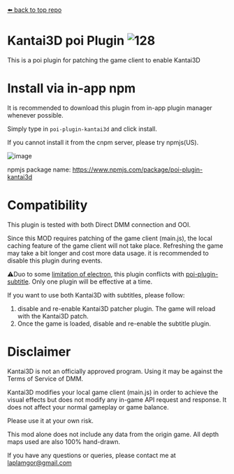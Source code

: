 [⬅️ back to top repo](https://github.com/laplamgor/kantai3d)

# Kantai3D poi Plugin ![128](https://user-images.githubusercontent.com/11514317/103167807-40271080-4869-11eb-97b1-db51d5d39a0c.png)

This is a poi plugin for patching the game client to enable Kantai3D



# Install via in-app npm
It is recommended to download this plugin from in-app plugin manager whenever possible.

Simply type in `poi-plugin-kantai3d` and click install.

If you cannot install it from the cnpm server, please try npmjs(US).

![image](https://user-images.githubusercontent.com/11514317/136703323-31e69f8f-0c28-456d-8858-d749b06f8c4f.png)



npmjs package name: https://www.npmjs.com/package/poi-plugin-kantai3d


# Compatibility
This plugin is tested with both Direct DMM connection and OOI. 

Since this MOD requires patching of the game client (main.js), the local caching feature of the game client will not take place. Refreshing the game may take a bit longer and cost more data usage. it is recommended to disable this plugin during events.


⚠️Duo to some [limitation of electron](https://github.com/electron/electron/issues/10478), this plugin conflicts with [poi-plugin-subtitle](https://github.com/kcwikizh/poi-plugin-subtitle). Only one plugin will be effective at a time.

If you want to use both Kantai3D with subtitles, please follow:
1. disable and re-enable Kantai3D patcher plugin. The game will reload with the Kantai3D patch. 
2. Once the game is loaded, disable and re-enable the subtitle plugin.

# Disclaimer
Kantai3D is not an officially approved program. Using it may be against the Terms of Service of DMM.

Kantai3D modifies your local game client (main.js) in order to achieve the visual effects but does not modify any in-game API request and response. It does not affect your normal gameplay or game balance. 

Please use it at your own risk. 


This mod alone does not include any data from the origin game. All depth maps used are also 100% hand-drawn. 

If you have any questions or queries, please contact me at laplamgor@gmail.com
